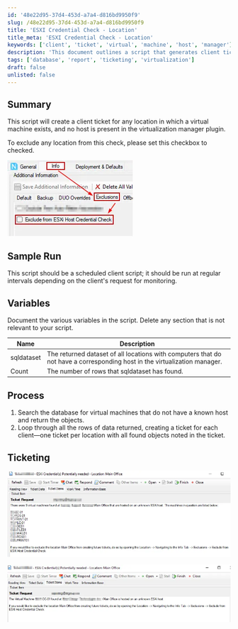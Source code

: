 ```yaml
---
id: '48e22d95-37d4-453d-a7a4-d816bd9950f9'
slug: /48e22d95-37d4-453d-a7a4-d816bd9950f9
title: 'ESXI Credential Check - Location'
title_meta: 'ESXI Credential Check - Location'
keywords: ['client', 'ticket', 'virtual', 'machine', 'host', 'manager']
description: 'This document outlines a script that generates client tickets for locations with virtual machines that lack a corresponding host in the virtualization manager. It includes details on variables, process flow, and sample runs to ensure effective monitoring and management.'
tags: ['database', 'report', 'ticketing', 'virtualization']
draft: false
unlisted: false
---
```


## Summary

This script will create a client ticket for any location in which a virtual machine exists, and no host is present in the virtualization manager plugin.

To exclude any location from this check, please set this checkbox to checked.

![Image](../../../static/img/docs/48e22d95-37d4-453d-a7a4-d816bd9950f9/image_1.webp)

## Sample Run

This script should be a scheduled client script; it should be run at regular intervals depending on the client's request for monitoring.

## Variables

Document the various variables in the script. Delete any section that is not relevant to your script.

| Name        | Description                                                                                     |
|-------------|-------------------------------------------------------------------------------------------------|
| sqldataset  | The returned dataset of all locations with computers that do not have a corresponding host in the virtualization manager. |
| Count       | The number of rows that sqldataset has found.                                                 |

## Process

1. Search the database for virtual machines that do not have a known host and return the objects.
2. Loop through all the rows of data returned, creating a ticket for each client—one ticket per location with all found objects noted in the ticket.

## Ticketing

![Image](../../../static/img/docs/48e22d95-37d4-453d-a7a4-d816bd9950f9/image_2.webp)

![Image](../../../static/img/docs/48e22d95-37d4-453d-a7a4-d816bd9950f9/image_3.webp)